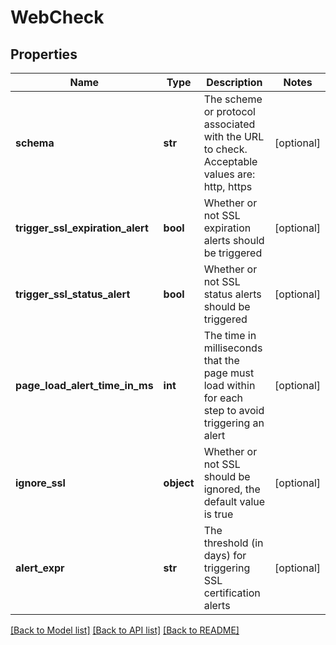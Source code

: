 # WebCheck

## Properties
Name | Type | Description | Notes
------------ | ------------- | ------------- | -------------
**schema** | **str** | The scheme or protocol associated with the URL to check. Acceptable values are: http, https | [optional] 
**trigger_ssl_expiration_alert** | **bool** | Whether or not SSL expiration alerts should be triggered | [optional] 
**trigger_ssl_status_alert** | **bool** | Whether or not SSL status alerts should be triggered | [optional] 
**page_load_alert_time_in_ms** | **int** | The time in milliseconds that the page must load within for each step to avoid triggering an alert | [optional] 
**ignore_ssl** | **object** | Whether or not SSL should be ignored, the default value is true | [optional] 
**alert_expr** | **str** | The threshold (in days) for triggering SSL certification alerts | [optional] 

[[Back to Model list]](../README.md#documentation-for-models) [[Back to API list]](../README.md#documentation-for-api-endpoints) [[Back to README]](../README.md)


